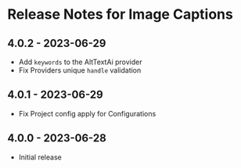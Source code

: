 # Release Notes for Image Captions

## 4.0.2 - 2023-06-29

- Add `keywords` to the AltTextAi provider
- Fix Providers unique `handle` validation

## 4.0.1 - 2023-06-29

- Fix Project config apply for Configurations

## 4.0.0 - 2023-06-28

- Initial release
